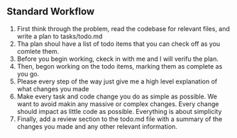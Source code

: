 ## Standard Workflow

1. First think through the problem, read the codebase for relevant files, and write a plan to tasks/todo.md
2. Tha plan shoul have a list of todo items that you can check off as you comlete them.
3. Before you begin working, ckeck in with me and I will verifu the plan.
4. Then, begon working on the todo items, marking them as complete as you go.
5. Please every step of the way just give me a high level explanation of what changes you made
6. Make every task and code change you do as simple as possible. We want to avoid makin any massive or complex changes. Every change should impact as little code as possible. Everything is about simplicity
7. Finally, add a review section to the todo.md file with a summary of the changes you made and any other relevant information.
